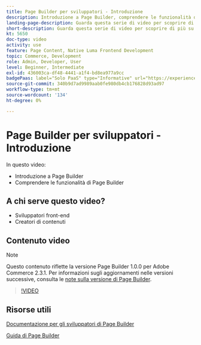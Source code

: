 ```yaml
---
title: Page Builder per sviluppatori - Introduzione
description: Introduzione a Page Builder, comprendere le funzionalità di Page Builder
landing-page-description: Guarda questa serie di video per scoprire di più su Page Builder e su come estenderlo per creare esperienze  [!DNL Commerce]  ottimali in vetrina.
short-description: Guarda questa serie di video per scoprire di più su Page Builder e su come estenderlo per creare esperienze  [!DNL Commerce]  ottimali in vetrina.
kt: 5650
doc-type: video
activity: use
feature: Page Content, Native Luma Frontend Development
topic: Commerce, Development
role: Admin, Developer, User
level: Beginner, Intermediate
exl-id: 436003ca-df48-4441-a1f4-bd8ea977a9cc
badgePaas: label="Solo PaaS" type="Informative" url="https://experienceleague.adobe.com/en/docs/commerce/user-guides/product-solutions" tooltip="Applicabile solo ai progetti Adobe Commerce on Cloud (infrastruttura PaaS gestita da Adobe) e ai progetti on-premise."
source-git-commit: 340b9d7ad9989aab0fe980db4cb176828d93ad97
workflow-type: tm+mt
source-wordcount: '134'
ht-degree: 0%

---
```


# Page Builder per sviluppatori - Introduzione

In questo video:

- Introduzione a Page Builder
- Comprendere le funzionalità di Page Builder

## A chi serve questo video?

- Sviluppatori front-end
- Creatori di contenuti

## Contenuto video

>[!NOTE]
>
>Questo contenuto riflette la versione Page Builder 1.0.0 per Adobe Commerce 2.3.1. Per informazioni sugli aggiornamenti nelle versioni successive, consulta le [note sulla versione di Page Builder](https://experienceleague.adobe.com/docs/commerce-admin/page-builder/release-notes.html).

>[!VIDEO](https://video.tv.adobe.com/v/35709?quality=12&learn=on)

## Risorse utili

[Documentazione per gli sviluppatori di Page Builder](https://developer.adobe.com/commerce/frontend-core/page-builder/)

[Guida di Page Builder](https://experienceleague.adobe.com/docs/commerce-admin/page-builder/introduction.html)
